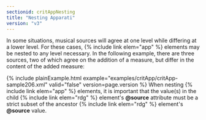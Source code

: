 ```yaml
---
sectionid: critAppNesting
title: "Nesting Apparati"
version: "v3"
---
```


In some situations, musical sources will agree at one level while differing at a lower
level.
For these cases, {% include link elem="app" %} elements may be nested to any level necessary. In
the following example, there are three sources, two of which agree on the addition
of a
measure, but differ in the content of the added measure:

{% include plainExample.html example="examples/critApp/critApp-sample206.xml" valid="false" version=page.version %}
When nesting {% include link elem="app" %} elements, it is important that the value(s) in the
child {% include link elem="rdg" %} element's **@source** attribute must be a strict subset
of the ancestor {% include link elem="rdg" %} element's **@source** value.

